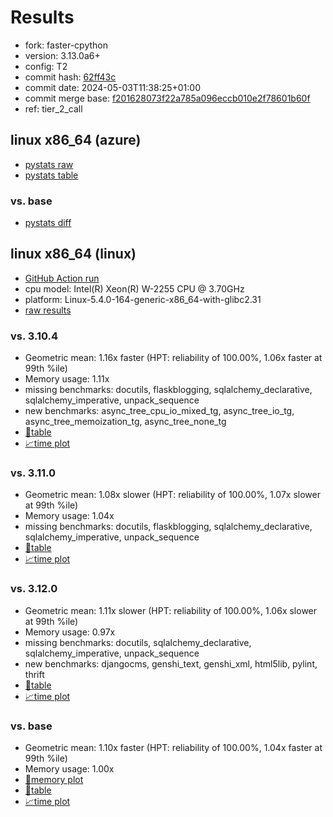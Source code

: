 # Results

- fork: faster-cpython
- version: 3.13.0a6+
- config: T2
- commit hash: [62ff43c](https://github.com/faster%2dcpython/cpython/commit/62ff43c)
- commit date: 2024-05-03T11:38:25+01:00
- commit merge base: [f201628073f22a785a096eccb010e2f78601b60f](https://github.com/faster%2dcpython/cpython/commit/f201628073f22a785a096eccb010e2f78601b60f)
- ref: tier_2_call

## linux x86_64 (azure)

- [pystats raw](bm-20240503-azure-x86_64-faster%252dcpython-tier_2_call-3.13.0a6%2B-62ff43c-pystats.json)
- [pystats table](bm-20240503-azure-x86_64-faster%252dcpython-tier_2_call-3.13.0a6%2B-62ff43c-pystats.md)

### vs. base

- [pystats diff](bm-20240503-azure-x86_64-faster%252dcpython-tier_2_call-3.13.0a6%2B-62ff43c-pystats-vs-base.md)

## linux x86_64 (linux)

- [GitHub Action run](https://github.com/faster-cpython/benchmarking/actions/runs/8937798727)
- cpu model: Intel(R) Xeon(R) W-2255 CPU @ 3.70GHz
- platform: Linux-5.4.0-164-generic-x86_64-with-glibc2.31
- [raw results](bm-20240503-linux-x86_64-faster%252dcpython-tier_2_call-3.13.0a6%2B-62ff43c.json)

### vs. 3.10.4

- Geometric mean: 1.16x faster (HPT: reliability of 100.00%, 1.06x faster at 99th %ile)
- Memory usage: 1.11x
- missing benchmarks: docutils, flaskblogging, sqlalchemy_declarative, sqlalchemy_imperative, unpack_sequence
- new benchmarks: async_tree_cpu_io_mixed_tg, async_tree_io_tg, async_tree_memoization_tg, async_tree_none_tg
- [📄table](bm-20240503-linux-x86_64-faster%252dcpython-tier_2_call-3.13.0a6%2B-62ff43c-vs-3.10.4.md)
- [📈time plot](bm-20240503-linux-x86_64-faster%252dcpython-tier_2_call-3.13.0a6%2B-62ff43c-vs-3.10.4.png)

### vs. 3.11.0

- Geometric mean: 1.08x slower (HPT: reliability of 100.00%, 1.07x slower at 99th %ile)
- Memory usage: 1.04x
- missing benchmarks: docutils, flaskblogging, sqlalchemy_declarative, sqlalchemy_imperative, unpack_sequence
- [📄table](bm-20240503-linux-x86_64-faster%252dcpython-tier_2_call-3.13.0a6%2B-62ff43c-vs-3.11.0.md)
- [📈time plot](bm-20240503-linux-x86_64-faster%252dcpython-tier_2_call-3.13.0a6%2B-62ff43c-vs-3.11.0.png)

### vs. 3.12.0

- Geometric mean: 1.11x slower (HPT: reliability of 100.00%, 1.06x slower at 99th %ile)
- Memory usage: 0.97x
- missing benchmarks: docutils, sqlalchemy_declarative, sqlalchemy_imperative, unpack_sequence
- new benchmarks: djangocms, genshi_text, genshi_xml, html5lib, pylint, thrift
- [📄table](bm-20240503-linux-x86_64-faster%252dcpython-tier_2_call-3.13.0a6%2B-62ff43c-vs-3.12.0.md)
- [📈time plot](bm-20240503-linux-x86_64-faster%252dcpython-tier_2_call-3.13.0a6%2B-62ff43c-vs-3.12.0.png)

### vs. base

- Geometric mean: 1.10x faster (HPT: reliability of 100.00%, 1.04x faster at 99th %ile)
- Memory usage: 1.00x
- [🧠memory plot](bm-20240503-linux-x86_64-faster%252dcpython-tier_2_call-3.13.0a6%2B-62ff43c-vs-base-mem.png)
- [📄table](bm-20240503-linux-x86_64-faster%252dcpython-tier_2_call-3.13.0a6%2B-62ff43c-vs-base.md)
- [📈time plot](bm-20240503-linux-x86_64-faster%252dcpython-tier_2_call-3.13.0a6%2B-62ff43c-vs-base.png)

